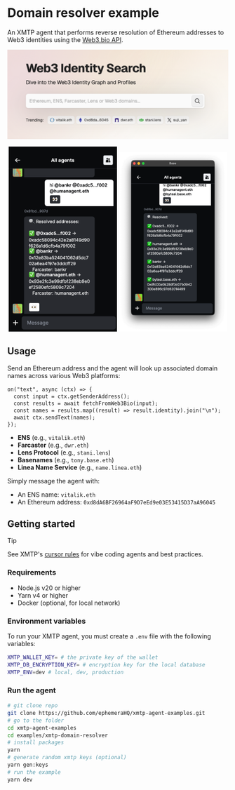 # Domain resolver example

An XMTP agent that performs reverse resolution of Ethereum addresses to Web3 identities using the [Web3.bio API](https://api.web3.bio/).

![](./screenshot.png)

<p align="center">
  <img src="media/left.png" alt="Image 1" width="49%">
  <img src="media/right.png" alt="Image 2" width="49%">
</p>

## Usage

Send an Ethereum address and the agent will look up associated domain names across various Web3 platforms:

```tsx
on("text", async (ctx) => {
  const input = ctx.getSenderAddress();
  const results = await fetchFromWeb3Bio(input);
  const names = results.map((result) => result.identity).join("\n");
  await ctx.sendText(names);
});
```

- **ENS** (e.g., `vitalik.eth`)
- **Farcaster** (e.g., `dwr.eth`)
- **Lens Protocol** (e.g., `stani.lens`)
- **Basenames** (e.g., `tony.base.eth`)
- **Linea Name Service** (e.g., `name.linea.eth`)

Simply message the agent with:

- An ENS name: `vitalik.eth`
- An Ethereum address: `0xd8dA6BF26964aF9D7eEd9e03E53415D37aA96045`

## Getting started

> [!TIP]
> See XMTP's [cursor rules](/.cursor/README.md) for vibe coding agents and best practices.

### Requirements

- Node.js v20 or higher
- Yarn v4 or higher
- Docker (optional, for local network)

### Environment variables

To run your XMTP agent, you must create a `.env` file with the following variables:

```bash
XMTP_WALLET_KEY= # the private key of the wallet
XMTP_DB_ENCRYPTION_KEY= # encryption key for the local database
XMTP_ENV=dev # local, dev, production
```

### Run the agent

```bash
# git clone repo
git clone https://github.com/ephemeraHQ/xmtp-agent-examples.git
# go to the folder
cd xmtp-agent-examples
cd examples/xmtp-domain-resolver
# install packages
yarn
# generate random xmtp keys (optional)
yarn gen:keys
# run the example
yarn dev
```
